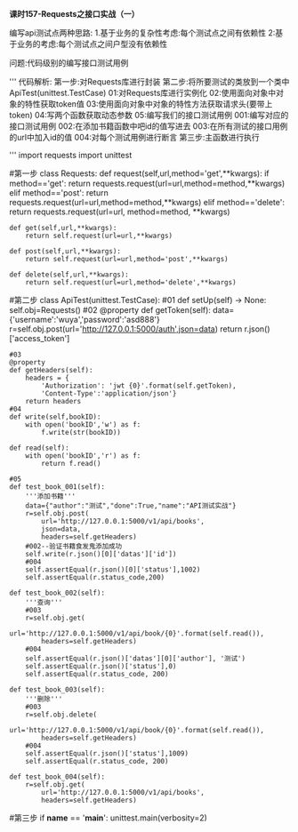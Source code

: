 **课时157-Requests之接口实战（一）**

编写api测试点两种思路:
1.基于业务的复杂性考虑:每个测试点之间有依赖性
2:基于业务的考虑:每个测试点之间户型没有依赖性

问题:代码级别的编写接口测试用例

'''
代码解析:
第一步:对Requests库进行封装
第二步:将所要测试的类放到一个类中 ApiTest(unittest.TestCase)
	01:对Requests库进行实例化
	02:使用面向对象中对象的特性获取token值
	03:使用面向对象中对象的特性方法获取请求头(要带上token)
	04:写两个函数获取动态参数
	05:编写我们的接口测试用例
		001:编写对应的接口测试用例
		002:在添加书籍函数中吧id的值写进去
		003:在所有测试的接口用例的url中加入id的值
		004:对每个测试用例进行断言
第三步:主函数进行执行

'''
import requests
import unittest

#第一步
class Requests:
	def request(self,url,method='get',**kwargs):
		if method=='get':
			return requests.request(url=url,method=method,**kwargs)
		elif method=='post':
			return requests.request(url=url,method=method,**kwargs)
		elif method=='delete':
			return requests.request(url=url, method=method, **kwargs)

	def get(self,url,**kwargs):
		return self.request(url=url,**kwargs)

	def post(self,url,**kwargs):
		return self.request(url=url,method='post',**kwargs)

	def delete(self,url,**kwargs):
		return self.request(url=url,method='delete',**kwargs)
#第二步
class ApiTest(unittest.TestCase):
	#01
	def setUp(self) -> None:
		self.obj=Requests()
	#02
	@property
	def getToken(self):
		data={'username':'wuya','password':'asd888'}
		r=self.obj.post(url='http://127.0.0.1:5000/auth',json=data)
		return r.json()['access_token']
	
	#03
	@property
	def getHeaders(self):
		headers = {
			'Authorization': 'jwt {0}'.format(self.getToken),
			'Content-Type':'application/json'}
		return headers
	#04
	def write(self,bookID):
		with open('bookID','w') as f:
			f.write(str(bookID))
	
	def read(self):
		with open('bookID','r') as f:
			return f.read()
	
	#05
	def test_book_001(self):
		'''添加书籍'''
		data={"author":"测试","done":True,"name":"API测试实战"}
		r=self.obj.post(
			url='http://127.0.0.1:5000/v1/api/books',
			json=data,
			headers=self.getHeaders)
		#002--验证书籍食发鬼添加成功
		self.write(r.json()[0]['datas']['id'])
		#004
		self.assertEqual(r.json()[0]['status'],1002)
		self.assertEqual(r.status_code,200)

	def test_book_002(self):
		'''查询'''
		#003
		r=self.obj.get(
			url='http://127.0.0.1:5000/v1/api/book/{0}'.format(self.read()),
			headers=self.getHeaders)
		#004
		self.assertEqual(r.json()['datas'][0]['author'], '测试')
		self.assertEqual(r.json()['status'],0)
		self.assertEqual(r.status_code, 200)

	def test_book_003(self):
		'''删除'''
		#003
		r=self.obj.delete(
			url='http://127.0.0.1:5000/v1/api/book/{0}'.format(self.read()),
			headers=self.getHeaders)
		#004
		self.assertEqual(r.json()['status'],1009)
		self.assertEqual(r.status_code, 200)

	def test_book_004(self):
		r=self.obj.get(
			url='http://127.0.0.1:5000/v1/api/books',
			headers=self.getHeaders)
#第三步
if __name__ == '__main__':
    unittest.main(verbosity=2)



